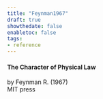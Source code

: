 ```yaml
---
title: "Feynman1967"
draft: true
showthedate: false
enabletoc: false
tags:
- reference
---
```


#### **The Character of Physical Law**     
by Feynman R. (1967)         
MIT press      


